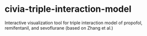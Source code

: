 # civia-triple-interaction-model
Interactive visualization tool for triple interaction model of propofol, remifentanil, and sevoflurane (based on Zhang et al.)
